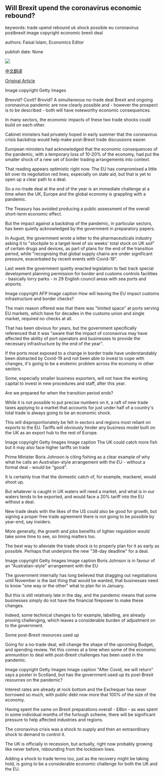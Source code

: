 ## Will Brexit upend the coronavirus economic rebound?

keywords: trade upend rebound uk shock possible eu coronavirus postbrexit image copyright economic brexit deal

authors: Faisal Islam, Economics Editor

publish date: None

![](https://ichef.bbci.co.uk/news/1024/branded_news/16B13/production/_114274929_economy-graphic.jpg)

[中文翻译](Will%20Brexit%20upend%20the%20coronavirus%20economic%20rebound%3F_zh.md)

[Original Article](https://www.bbc.com/news/business-54061821)

Image copyright Getty Images

Brexvid? Covit? Brovid? A simultaneous no-trade deal Brexit and ongoing coronavirus pandemic are now clearly possible and - however the prospect is to be described - both will have noteworthy economic consequences.

In many sectors, the economic impacts of these two trade shocks could build on each other.

Cabinet ministers had privately hoped in early summer that the coronavirus crisis backdrop would help make post-Brexit trade discussions easier.

European ministers had acknowledged that the economic consequences of the pandemic, with a temporary loss of 10-20% of the economy, had put the smaller shock of a new set of border trading arrangements into context.

That reading appears optimistic right now. The EU has compromised a little bit over its negotiation red lines, especially on state aid, but that is yet to open up a clear path to a deal.

So a no-trade deal at the end of the year is an immediate challenge at a time when the UK, Europe and the global economy is grappling with a pandemic.

The Treasury has avoided producing a public assessment of the overall short-term economic effect.

But the impact against a backdrop of the pandemic, in particular sectors, has been quietly acknowledged by the government in preparatory papers.

In August, the government wrote a letter to the pharmaceuticals industry asking it to "stockpile to a target level of six weeks' total stock on UK soil" of certain drugs and devices, as part of plans for the end of the transition period, while "recognising that global supply chains are under significant pressure, exacerbated by recent events with Covid-19".

Last week the government quietly enacted legislation to fast track special development planning permission for border and customs controls facilities - basically lorry parks - in 29 English council areas with sea ports and airports.

Image copyright AFP Image caption How will leaving the EU impact customs infrastructure and border checks?

The main reason offered was that there was "limited space" at ports serving EU markets, which have for decades in the customs union and single market, required no checks at all.

That has been obvious for years, but the government specifically referenced that it was "aware that the impact of coronavirus may have affected the ability of port operators and businesses to provide the necessary infrastructure by the end of the year".

If the ports most exposed to a change in border trade have understandably been distracted by Covid-19 and not been able to invest to cope with changes, it's going to be a endemic problem across the economy in other sectors.

Some, especially smaller business exporters, will not have the working capital to invest in new procedures and staff, after this year.

Are we prepared for when the transition period ends?

While it is not possible to put precise numbers on it, a raft of new trade taxes applying to a market that accounts for just under half of a country's total trade is always going to be an economic shock.

This will disproportionately be felt in sectors and regions most reliant on exports to the EU. Tariffs will obviously hinder any business model built on the UK as an export hub to the rest of Europe.

Image copyright Getty Images Image caption The UK could catch more fish but it may also face higher tariffs on trade

Prime Minister Boris Johnson is citing fishing as a clear example of why what he calls an Australian-style arrangement with the EU - without a formal deal - would be "good".

It is certainly true that the domestic catch of, for example, mackerel, would shoot up.

But whatever is caught in UK waters will need a market, and what is in our waters tends to be exported, and would face a 20% tariff into the EU without a deal.

New trade deals with the likes of the US could also be good for growth, but signing a proper free trade agreement there is not going to be possible by year-end, say insiders.

More generally, the growth and jobs benefits of lighter regulation would take some time to see, so timing matters too.

The best way to alleviate the trade shock is to properly plan for it as early as possible. Perhaps that underpins the new "38-day deadline" for a deal.

Image copyright Getty Images Image caption Boris Johnson is in favour of an "Australian-style" arrangement with the EU

The government internally has long believed that dragging out negotiations until November is the last thing that would be wanted, that businesses need to know "one way or the other" what to plan for in January.

But this is still relatively late in the day, and the pandemic means that some businesses simply do not have the financial firepower to make these changes.

Indeed, some technical changes to for example, labelling, are already proving challenging, which leaves a considerable burden of adjustment on to the government.

Some post-Brexit resources used up

Going for a no-trade deal, will change the shape of the upcoming Budget, and spending review. Yet this comes at a time when some of the economic ammunition to deal with post-Brexit challenges has been used in the pandemic.

Image copyright Getty Images Image caption "After Covid, we will return" says a poster in Scotland, but has the government used up its post-Brexit resources on the pandemic?

Interest rates are already at rock bottom and the Exchequer has never borrowed so much, with public debt now more that 100% of the size of the economy.

Having spent the same on Brexit preparations overall - £8bn - as was spent in some individual months of the furlough scheme, there will be significant pressure to help affected industries and regions.

The coronavirus crisis was a shock to supply and then an extraordinary shock to demand to control it.

The UK is officially in recession, but actually, right now probably growing like never before, rebounding from the lockdown lows.

Adding a shock to trade terms too, just as the recovery might be taking hold, is going to be a considerable economic challenge for both the UK and the EU.